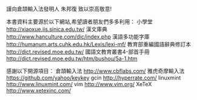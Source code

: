 謹向倉頡輸入法發明人 朱邦復 致以崇高敬意!

本書資料主要源於以下網站,希望讀者朋友們多多利用：
小學堂
http://xiaoxue.iis.sinica.edu.tw/
漢文庫典
http://www.hanculture.com/dic/index.php
漢語多功能字庫
http://humanum.arts.cuhk.edu.hk/Lexis/lexi-mf/
教育部重編國語辭典修訂本
http://dict.revised.moe.edu.tw/
國語文教育叢書4-部首手冊
http://dict.revised.moe.edu.tw/htm/bushou/5a-1.htm

感謝以下開源項目：
倉頡輸入法
http://www.cbflabs.com/
雅虎奇摩輸入法
https://github.com/yahoo/keykey
gcin
http://hyperrate.com/
linuxmint
http://www.linuxmint.com/
vim
http://www.vim.org/
XeTeX
http://www.xetexinc.com/
